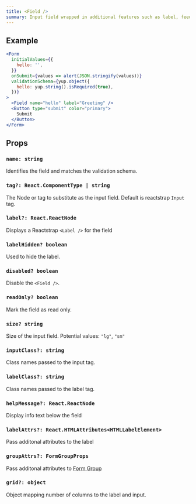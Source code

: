 ```yaml
---
title: <Field />
summary: Input field wrapped in additional features such as label, feedback, grid options, etc
---
```


## Example

```jsx  viewCode=true
<Form
  initialValues={{
    hello: '',
  }}
  onSubmit={values => alert(JSON.stringify(values))}
  validationSchema={yup.object({
    hello: yup.string().isRequired(true),
  })}
>
  <Field name="hello" label="Greeting" />
  <Button type="submit" color="primary">
    Submit
  </Button>
</Form>
```

## Props

### `name: string`

Identifies the field and matches the validation schema.

### `tag?: React.ComponentType | string`

The Node or tag to substitute as the input field. Default is reactstrap `Input` tag.

### `label?: React.ReactNode`

Displays a Reactstrap `<Label />` for the field

### `labelHidden? boolean`

Used to hide the label.

### `disabled? boolean`

Disable the `<Field />`.

### `readOnly? boolean`

Mark the field as read only.

### `size? string`

Size of the input field. Potential values: `"lg"`, `"sm"`

### `inputClass?: string`

Class names passed to the input tag.

### `labelClass?: string`

Class names passed to the label tag.

### `helpMessage?: React.ReactNode`

Display info text below the field

### `labelAttrs?: React.HTMLAttributes<HTMLLabelElement>`

Pass additonal attributes to the label

### `groupAttrs?: FormGroupProps`

Pass additonal attributes to [Form Group](/form/components/form-group/#props)

### `grid?: object`

Object mapping number of columns to the label and input.
